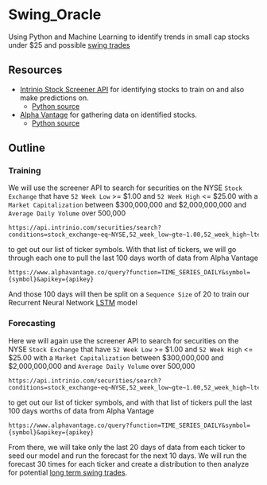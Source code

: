 # Swing_Oracle
Using Python and Machine Learning to identify trends in small cap stocks
under $25 and possible [swing trades](https://www.eatsleeptrade.net/my-swing-trading-strategies)

## Resources
* [Intrinio Stock Screener API](http://docs.intrinio.com/?shell#securities-search-screener)
    for identifying stocks to train on and also make predictions on.
  * [Python source](https://github.com/intrinio/python-sdk)
* [Alpha Vantage](https://www.alphavantage.co/) for gathering data on
    identified stocks.
  * [Python source](https://github.com/RomelTorres/alpha_vantage)

## Outline

### Training
We will use the screener API to search for securities on the NYSE
`Stock Exchange` that have `52 Week Low` >= $1.00 and `52 Week High` <=
$25.00 with a `Market Capitalization` between $300,000,000 and
$2,000,000,000 and `Average Daily Volume` over 500,000
```
https://api.intrinio.com/securities/search?conditions=stock_exchange~eq~NYSE,52_week_low~gte~1.00,52_week_high~lte~25.00,marketcap~gte~300000000,marketcap~lte~2000000000,average_daily_volume~gte~500000
```
to get out our list of ticker symbols.
With that list of tickers, we will go through each one to pull the last
100 days worth of data from Alpha Vantage
```
https://www.alphavantage.co/query?function=TIME_SERIES_DAILY&symbol={symbol}&apikey={apikey}
```
And those 100 days will then be split on a `Sequence Size` of 20 to
train our Recurrent Neural Network [LSTM](https://machinelearningmastery.com/time-series-prediction-lstm-recurrent-neural-networks-python-keras/) model

### Forecasting
Here we will again use the screener API to search for securities on the
NYSE `Stock Exchange` that have `52 Week Low` >= $1.00 and
`52 Week High` <= $25.00 with a `Market Capitalization` between
$300,000,000 and $2,000,000,000 and `Average Daily Volume` over 500,000
```
https://api.intrinio.com/securities/search?conditions=stock_exchange~eq~NYSE,52_week_low~gte~1.00,52_week_high~lte~25.00,marketcap~gte~300000000,marketcap~lte~2000000000,average_daily_volume~gte~500000
```
to get out our list of ticker symbols, and with that list of tickers
pull the last 100 days worths of data from Alpha Vantage
```
https://www.alphavantage.co/query?function=TIME_SERIES_DAILY&symbol={symbol}&apikey={apikey}
```
From there, we will take only the last 20 days of data from each ticker
to seed our model and run the forecast for the next 10 days. We will run
the forecast 30 times for each ticker and create a distribution to then
analyze for potential [long term swing trades](http://www.swing-trade-stocks.com/trading-strategy.html).
